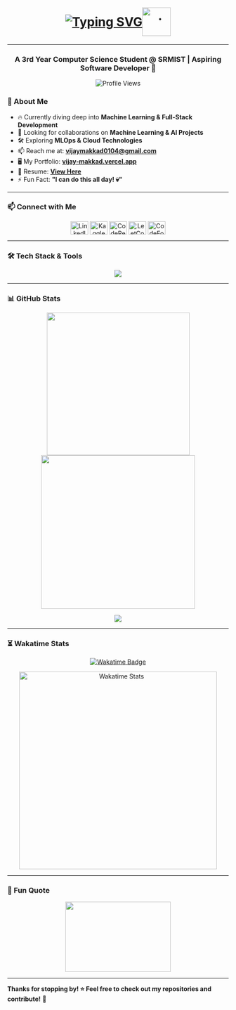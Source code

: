 <h1 align="center" style="display: flex; align-items: center; justify-content: center;">
  <a href="https://git.io/typing-svg">
    <img src="https://readme-typing-svg.demolab.com?font=poppins&weight=500&size=31&pause=1000&color=ABABAB&center=true&vCenter=true&random=false&width=600&height=100&lines=Hi+%F0%9F%91%8B%F0%9F%8F%BC%2CVijay+Makkad+This+side!" alt="Typing SVG" />
  </a>
  <img alt="." src="https://emojis.slackmojis.com/emojis/images/1613942497/14160/mario_wave.gif?1613942497" width="65">
</h1>

---

### <p align="center"> A 3rd Year Computer Science Student @ SRMIST | Aspiring Software Developer 🚀 </p>

<p align="center">
  <img src="https://komarev.com/ghpvc/?username=vijaymakkad&label=Profile%20views&color=0e75b6&style=flat" alt="Profile Views" />
</p>

### 🚀 About Me

- 🔥 Currently diving deep into **Machine Learning & Full-Stack Development**
- 🤝 Looking for collaborations on **Machine Learning & AI Projects**
- 🛠 Exploring **MLOps & Cloud Technologies**
- 📫 Reach me at: **[vijaymakkad0104@gmail.com](mailto:vijaymakkad0104@gmail.com)**
- 🖥️ My Portfolio: **[vijay-makkad.vercel.app](https://vijay-makkad.vercel.app/)**
- 📄 Resume: **[View Here](https://drive.google.com/file/d/1kMMs_g6Jns7pdODV5v0sR8kyyAUNIJPK/view?usp=sharing)**
- ⚡ Fun Fact: **"I can do this all day! 💀"**

---

### 📫 Connect with Me
<p align="center">
  <a href="https://linkedin.com/in/vijay-makkad-1573681b3" target="_blank"><img align="center" src="https://raw.githubusercontent.com/rahuldkjain/github-profile-readme-generator/master/src/images/icons/Social/linked-in-alt.svg" alt="LinkedIn" height="30" width="40" /></a>
  <a href="https://kaggle.com/vijaymakkad" target="_blank"><img align="center" src="https://raw.githubusercontent.com/rahuldkjain/github-profile-readme-generator/master/src/images/icons/Social/kaggle.svg" alt="Kaggle" height="30" width="40" /></a>
  <a href="https://codepen.io/vijaymakkad" target="_blank"><img align="center" src="https://raw.githubusercontent.com/rahuldkjain/github-profile-readme-generator/master/src/images/icons/Social/codepen.svg" alt="CodePen" height="30" width="40" /></a>
  <a href="https://www.leetcode.com/vijay_makkad" target="_blank"><img align="center" src="https://raw.githubusercontent.com/rahuldkjain/github-profile-readme-generator/master/src/images/icons/Social/leet-code.svg" alt="LeetCode" height="30" width="40" /></a>
  <a href="https://codeforces.com/profile/vijay_makkad" target="_blank"><img align="center" src="https://raw.githubusercontent.com/rahuldkjain/github-profile-readme-generator/master/src/images/icons/Social/codeforces.svg" alt="CodeForces" height="30" width="40" /></a>
</p>

---

### 🛠 Tech Stack & Tools
<p align="center">
  <img src="https://skillicons.dev/icons?i=python,cpp,java,javascript,typescript,rust,spring,postman,react,nextjs,nodejs,express,tailwind,mysql,postgresql,mongodb,git,github,docker,figma,firebase,flask,vscode,matlab,aws,linux,bash,graphql,tensorflow,pytorch,scikit-learn,keras,opencv" />
</p>

---

### 📊 GitHub Stats

<p align="center">
  <img width="325" src="https://github-readme-streak-stats.herokuapp.com/?user=VijayMakkad&theme=react&hide_border=false" />
  <img width="350" src="https://github-readme-stats.vercel.app/api?username=VijayMakkad&count_private=true&show_icons=true&theme=react" />  
</p>




<p align="center">
  <img src="https://github-readme-activity-graph.vercel.app/graph?username=VijayMakkad&bg_color=21232a&color=a8eeff&line=61dafb&point=f0fcff&area=true&hide_border=false" />
</p>

---

### ⏳ Wakatime Stats
<p align="center">
  <a href="https://wakatime.com/@018ed705-c334-443d-b26a-decc81da1151">
    <img src="https://wakatime.com/badge/user/018ed705-c334-443d-b26a-decc81da1151.svg" alt="Wakatime Badge" />
  </a>
</p>

<p align="center">
  <img width="450" src="https://github-readme-stats.vercel.app/api/wakatime?username=vijaymakkad&theme=dark" alt="Wakatime Stats" />
</p>

---

### 🎯 Fun Quote
<p align="center">
  <img align="center" width="240" height="160" src="https://media.giphy.com/media/E8OyB7fmX9XSo/giphy.gif" />
</p>

---

**Thanks for stopping by! ⭐ Feel free to check out my repositories and contribute!** 🚀
